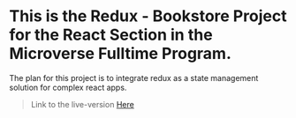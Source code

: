 # This is the Redux - Bookstore Project for the React Section in the Microverse Fulltime Program.

The plan for this project is to integrate redux as a state management solution for complex react apps.

> Link to the live-version [Here](https://reduu-lili.herokuapp.com/)
